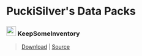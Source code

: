 # **PuckiSilver's Data Packs**
 
### <img src="https://github.com/ps-dps/KeepSomeInventory/raw/main/src/pack.png" height=25, width=25> **KeepSomeInventory**
> [Download](https://modrinth.com/datapack/keep-some-inventory/versions) | [Source](https://github.com/ps-dps/KeepSomeInventory)
